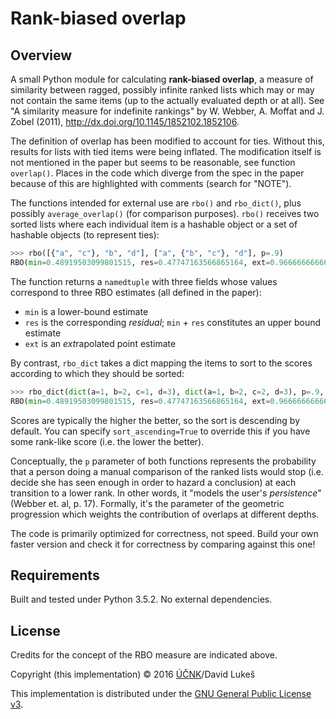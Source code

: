 Rank-biased overlap
===================

Overview
--------

A small Python module for calculating **rank-biased overlap**, a measure of
similarity between ragged, possibly infinite ranked lists which may or may not
contain the same items (up to the actually evaluated depth or at all). See "A
similarity measure for indefinite rankings" by W. Webber, A. Moffat and J. Zobel
(2011), <http://dx.doi.org/10.1145/1852102.1852106>.

The definition of overlap has been modified to account for ties. Without this,
results for lists with tied items were being inflated. The modification itself
is not mentioned in the paper but seems to be reasonable, see function
`overlap()`. Places in the code which diverge from the spec in the paper
because of this are highlighted with comments (search for "NOTE").

The functions intended for external use are `rbo()` and `rbo_dict()`, plus
possibly `average_overlap()` (for comparison purposes). `rbo()` receives two
sorted lists where each individual item is a hashable object or a set of
hashable objects (to represent ties):

```python
>>> rbo([{"a", "c"}, "b", "d"], ["a", {"b", "c"}, "d"], p=.9)
RBO(min=0.48919503099801515, res=0.47747163566865164, ext=0.9666666666666667)
```

The function returns a `namedtuple` with three fields whose values correspond
to three RBO estimates (all defined in the paper):

- `min` is a lower-bound estimate
- `res` is the corresponding *residual*; `min` + `res` constitutes an upper
  bound estimate
- `ext` is an *ext*rapolated point estimate

By contrast, `rbo_dict` takes a dict mapping the items to sort to the scores
according to which they should be sorted:

```python
>>> rbo_dict(dict(a=1, b=2, c=1, d=3), dict(a=1, b=2, c=2, d=3), p=.9, sort_ascending=True)
RBO(min=0.48919503099801515, res=0.47747163566865164, ext=0.9666666666666667)
```

Scores are typically the higher the better, so the sort is descending by
default. You can specify `sort_ascending=True` to override this if you have
some rank-like score (i.e. the lower the better).

Conceptually, the `p` parameter of both functions represents the probability
that a person doing a manual comparison of the ranked lists would stop (i.e.
decide she has seen enough in order to hazard a conclusion) at each transition
to a lower rank. In other words, it "models the user's *persistence*" (Webber
et. al, p. 17). Formally, it's the parameter of the geometric progression which
weights the contribution of overlaps at different depths.

The code is primarily optimized for correctness, not speed. Build your own
faster version and check it for correctness by comparing against this one!

Requirements
------------

Built and tested under Python 3.5.2. No external dependencies.

License
-------

Credits for the concept of the RBO measure are indicated above.

Copyright (this implementation) © 2016 [ÚČNK](http://korpus.cz)/David Lukeš

This implementation is distributed under the
[GNU General Public License v3](http://www.gnu.org/licenses/gpl-3.0.en.html).
